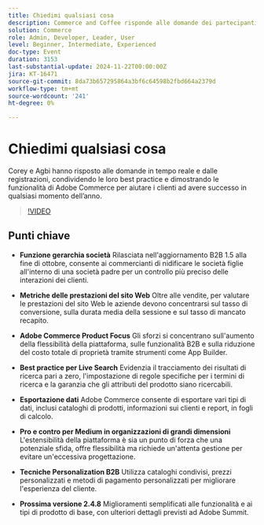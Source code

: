 ```yaml
---
title: Chiedimi qualsiasi cosa
description: Commerce and Coffee risponde alle domande dei partecipanti su Adobe Commerce ed esplora la gerarchia aziendale, le metriche delle prestazioni del sito web, la personalizzazione B2B, le best practice per le ricerche live e i prossimi miglioramenti del prodotto.
solution: Commerce
role: Admin, Developer, Leader, User
level: Beginner, Intermediate, Experienced
doc-type: Event
duration: 3153
last-substantial-update: 2024-11-22T00:00:00Z
jira: KT-16471
source-git-commit: 8da73b657295864a3bf6c64598b2fbd664a2379d
workflow-type: tm+mt
source-wordcount: '241'
ht-degree: 0%

---
```



# Chiedimi qualsiasi cosa

Corey e Agbi hanno risposto alle domande in tempo reale e dalle registrazioni, condividendo le loro best practice e dimostrando le funzionalità di Adobe Commerce per aiutare i clienti ad avere successo in qualsiasi momento dell’anno.
>[!VIDEO](https://video.tv.adobe.com/v/3437034/?learn=on&enablevpops)

## Punti chiave

* **Funzione gerarchia società** Rilasciata nell&#39;aggiornamento B2B 1.5 alla fine di ottobre, consente ai commercianti di nidificare le società figlie all&#39;interno di una società padre per un controllo più preciso delle interazioni dei clienti.

* **Metriche delle prestazioni del sito Web** Oltre alle vendite, per valutare le prestazioni del sito Web le aziende devono concentrarsi sul tasso di conversione, sulla durata media della sessione e sul tasso di mancato recapito.

* **Adobe Commerce Product Focus** Gli sforzi si concentrano sull&#39;aumento della flessibilità della piattaforma, sulle funzionalità B2B e sulla riduzione del costo totale di proprietà tramite strumenti come App Builder.

* **Best practice per Live Search** Evidenzia il tracciamento dei risultati di ricerca pari a zero, l&#39;impostazione di regole specifiche per i termini di ricerca e la garanzia che gli attributi del prodotto siano ricercabili.

* **Esportazione dati** Adobe Commerce consente di esportare vari tipi di dati, inclusi cataloghi di prodotti, informazioni sui clienti e report, in fogli di calcolo.

* **Pro e contro per Medium in organizzazioni di grandi dimensioni** L&#39;estensibilità della piattaforma è sia un punto di forza che una potenziale sfida, offre flessibilità ma richiede un&#39;attenta gestione per evitare un&#39;eccessiva progettazione.

* **Tecniche Personalization B2B** Utilizza cataloghi condivisi, prezzi personalizzati e metodi di pagamento personalizzati per migliorare l&#39;esperienza del cliente.

* **Prossima versione 2.4.8** Miglioramenti semplificati alle funzionalità e ai tipi di prodotto di base, con ulteriori dettagli previsti ad Adobe Summit.
